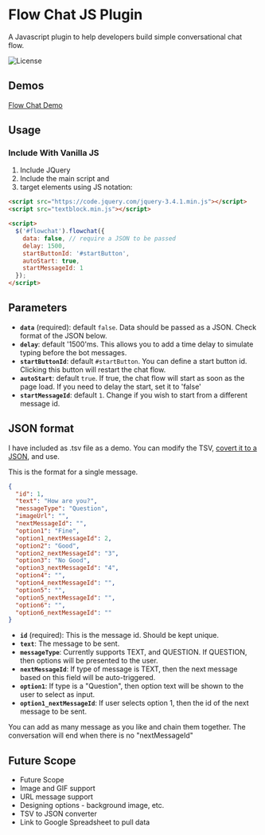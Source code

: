# Flow Chat JS Plugin

A Javascript plugin to help developers build simple conversational chat flow.

![License](https://img.shields.io/npm/l/@oclif/example-plugin-js.svg)

## Demos

[Flow Chat Demo](http://karanmhatre.com/flow-chat-js-demo.html)

## Usage
### Include With Vanilla JS

1. Include JQuery
1. Include the main script and
2. target elements using JS notation:

```html
<script src="https://code.jquery.com/jquery-3.4.1.min.js"></script>
<script src="textblock.min.js"></script>

<script>
  $('#flowchat').flowchat({
    data: false, // require a JSON to be passed
    delay: 1500,
    startButtonId: '#startButton',
    autoStart: true,
    startMessageId: 1
  });
</script>

```

## Parameters

- **`data`** (required): default `false`. Data should be passed as a JSON. Check format of the JSON below.
- **`delay`**: default '1500'ms. This allows you to add a time delay to simulate typing before the bot messages.
- **`startButtonId`**: default `#startButton`. You can define a start button id. Clicking this button will restart the chat flow.
- **`autoStart`**: default `true`. If true, the chat flow will start as soon as the page load. If you need to delay the start, set it to 'false'
- **`startMessageId`**: default `1`. Change if you wish to start from a different message id.

## JSON format

I have included as .tsv file as a demo. You can modify the TSV, [covert it to a JSON](https://www.csvjson.com/csv2json), and use.


This is the format for a single message.
```json
{
  "id": 1,
  "text": "How are you?",
  "messageType": "Question",
  "imageUrl": "",
  "nextMessageId": "",
  "option1": "Fine",
  "option1_nextMessageId": 2,
  "option2": "Good",
  "option2_nextMessageId": "3",
  "option3": "No Good",
  "option3_nextMessageId": "4",
  "option4": "",
  "option4_nextMessageId": "",
  "option5": "",
  "option5_nextMessageId": "",
  "option6": "",
  "option6_nextMessageId": ""
}
```

- **`id`** (required): This is the message id. Should be kept unique.
- **`text`**: The message to be sent.
- **`messageType`**: Currently supports TEXT, and QUESTION. If QUESTION, then options will be presented to the user.
- **`nextMessageId`**: If type of message is TEXT, then the next message based on this field will be auto-triggered.
- **`option1`**: If type is a "Question", then option text will be shown to the user to select as input.
- **`option1_nextMessageId`**: If user selects option 1, then the id of the next message to be sent.

You can add as many message as you like and chain them together. The conversation will end when there is no "nextMessageId"

## Future Scope

- Future Scope
- Image and GIF support
- URL message support
- Designing options - background image, etc.
- TSV to JSON converter
- Link to Google Spreadsheet to pull data
